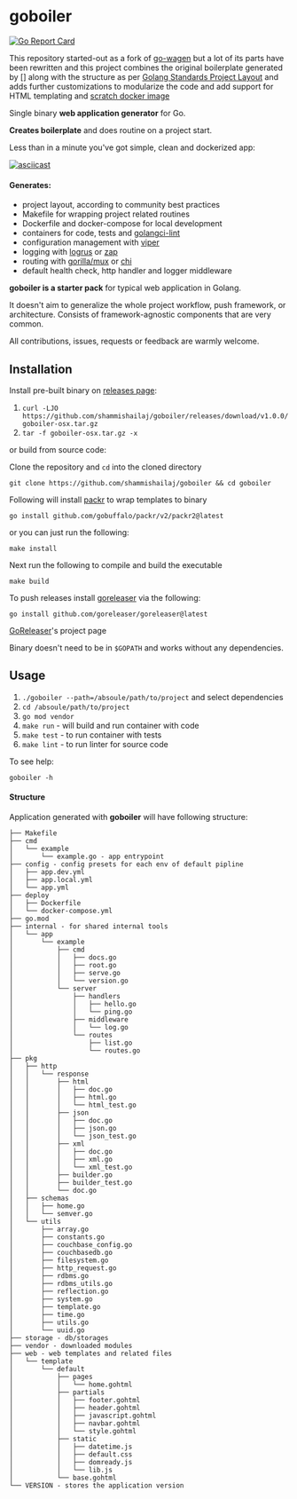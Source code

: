 # goboiler
[![Go Report Card](https://goreportcard.com/badge/github.com/shammishailaj/goboiler)](https://goreportcard.com/report/github.com/shammishailaj/goboiler)

This repository started-out as a fork of [go-wagen](https://github.com/groovili/go-wagen) but a lot of its parts have
been rewritten and this project combines the original boilerplate generated by [] along with the structure as per
[Golang Standards Project Layout](https://github.com/golang-standards/project-layout) and adds further customizations
to modularize the code and add support for HTML templating and [scratch docker image](https://hub.docker.com/_/scratch) 

Single binary **web application generator** for Go. 

**Creates boilerplate** and does routine on a project start.

Less than in a minute you've got simple, clean and dockerized app:

[![asciicast](https://asciinema.org/a/334826.svg)](https://asciinema.org/a/334826)

#### Generates:
 * project layout, according to community best practices
 * Makefile for wrapping project related routines 
 * Dockerfile and docker-compose for local development
 * containers for code, tests and [golangci-lint](https://github.com/golangci/golangci-lint)
 * configuration management with [viper](https://github.com/spf13/viper)
 * logging with [logrus](http://github.com/sirupsen/logrus) or [zap](https://github.com/uber-go/zap)
 * routing with [gorilla/mux](https://github.com/gorilla/mux) or [chi](github.com/go-chi/chi)
 * default health check, http handler and logger middleware
 
 **goboiler is a starter pack** for typical web application in Golang. 
 
 It doesn't aim to generalize the whole project workflow, push framework, or architecture.
 Consists of framework-agnostic components that are very common.
 
 All contributions, issues, requests or feedback are warmly welcome.
 
 ## Installation
 
 Install pre-built binary on [releases page](https://github.com/shammishailaj/goboiler/releases):
 
 1. `curl -LJO https://github.com/shammishailaj/goboiler/releases/download/v1.0.0/goboiler-osx.tar.gz`
 2. `tar -f goboiler-osx.tar.gz -x`
 
 or build from source code:

Clone the repository and `cd` into the cloned directory

```console
git clone https://github.com/shammishailaj/goboiler && cd goboiler
```

Following will install [packr](https://github.com/gobuffalo/packr) to wrap templates to binary

```console
go install github.com/gobuffalo/packr/v2/packr2@latest
```
or you can just run the following:

```console
make install
```

Next run the following to compile and build the executable

```console
make build
```

To push releases install [goreleaser](https://goreleaser.com/install/#go-install) via the following:

```console
go install github.com/goreleaser/goreleaser@latest
```

[GoReleaser](https://github.com/goreleaser/goreleaser)'s project page

 Binary doesn't need to be in `$GOPATH` and works without any dependencies.
 
 ## Usage
 
 1. `./goboiler --path=/absoule/path/to/project` and select dependencies
 2. `cd /absoule/path/to/project`
 3. `go mod vendor`
 4. `make run` - will build and run container with code
 5. `make test` - to run container with tests
 6. `make lint` - to run linter for source code
 
To see help:

```shell
goboiler -h
```

 #### Structure
 
 Application generated with **goboiler** will have following structure:
 ```
 ├── Makefile
 ├── cmd
 │   └── example
 │       └── example.go - app entrypoint
 ├── config - config presets for each env of default pipline
 │   ├── app.dev.yml
 │   ├── app.local.yml
 │   └── app.yml
 ├── deploy
 │   ├── Dockerfile
 │   └── docker-compose.yml
 ├── go.mod
 ├── internal - for shared internal tools
 │   └── app
 │       └── example
 │           ├── cmd
 │           │   ├── docs.go
 │           │   ├── root.go
 │           │   ├── serve.go
 │           │   └── version.go
 │           └── server
 │               ├── handlers
 │               │   ├── hello.go
 │               │   └── ping.go
 │               ├── middleware
 │               │   └── log.go
 │               └── routes
 │                   ├── list.go
 │                   └── routes.go
 ├── pkg
 │   ├── http
 │   │   └── response
 │   │       ├── html
 │   │       │   ├── doc.go
 │   │       │   ├── html.go
 │   │       │   └── html_test.go
 │   │       ├── json
 │   │       │   ├── doc.go
 │   │       │   ├── json.go
 │   │       │   └── json_test.go
 │   │       ├── xml
 │   │       │   ├── doc.go
 │   │       │   ├── xml.go
 │   │       │   └── xml_test.go
 │   │       ├── builder.go
 │   │       ├── builder_test.go
 │   │       └── doc.go
 │   ├── schemas
 │   │   ├── home.go
 │   │   └── semver.go
 │   └── utils
 │       ├── array.go
 │       ├── constants.go
 │       ├── couchbase_config.go
 │       ├── couchbasedb.go
 │       ├── filesystem.go
 │       ├── http_request.go
 │       ├── rdbms.go
 │       ├── rdbms_utils.go
 │       ├── reflection.go
 │       ├── system.go
 │       ├── template.go
 │       ├── time.go
 │       ├── utils.go
 │       └── uuid.go
 ├── storage - db/storages
 ├── vendor - downloaded modules
 ├── web - web templates and related files
 │   └── template
 │       └── default
 │           ├── pages
 │           │   └── home.gohtml
 │           ├── partials
 │           │   ├── footer.gohtml
 │           │   ├── header.gohtml
 │           │   ├── javascript.gohtml
 │           │   ├── navbar.gohtml
 │           │   └── style.gohtml
 │           ├── static
 │           │   ├── datetime.js
 │           │   ├── default.css
 │           │   ├── domready.js
 │           │   └── lib.js
 │           └── base.gohtml
 └── VERSION - stores the application version
```
